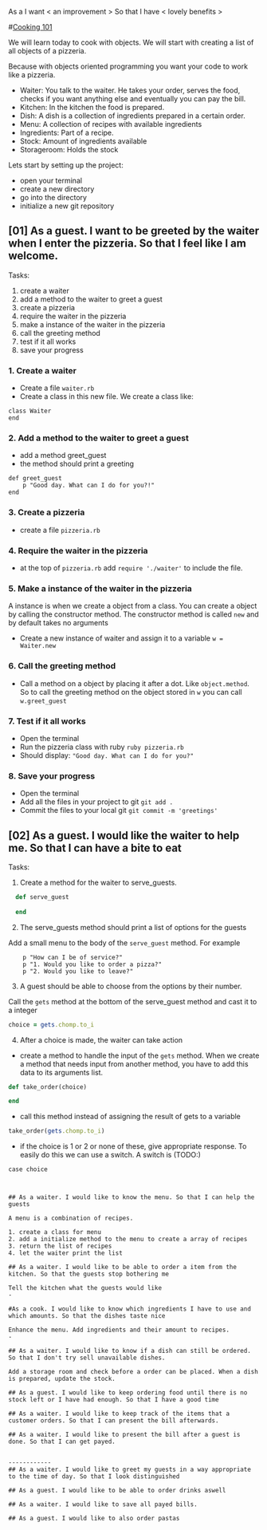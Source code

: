 As a <specific user>
I want < an improvement >
So that I have < lovely benefits >

#[Cooking 101](http://s2.quickmeme.com/img/3c/3ca2955b995c2b02bf1d821a8cf7066c5689eb3e2a4ebc7a80bfdf501290669c.jpg)

We will learn today to cook with objects. We will start with creating a list of all objects of a pizzeria. 

Because with objects oriented programming you want your code to work like a pizzeria. 

- Waiter: You talk to the waiter. He takes your order, serves the food, checks if you want anything else and eventually you can pay the bill. 
- Kitchen: In the kitchen the food is prepared.
- Dish: A dish is a collection of ingredients prepared in a certain order.
- Menu: A collection of recipes with available ingredients
- Ingredients: Part of a recipe. 
- Stock: Amount of ingredients available
- Storageroom: Holds the stock

Lets start by setting up the project:

- open your terminal
- create a new directory 
- go into the directory
- initialize a new git repository

## [01] As a guest. I want to be greeted by the waiter when I enter the pizzeria. So that I feel like I am welcome.

Tasks:
1. create a waiter
2. add a method to the waiter to greet a guest
3. create a pizzeria
4. require the waiter in the pizzeria
5. make a instance of the waiter in the pizzeria
6. call the greeting method
7. test if it all works
8. save your progress

### 1. Create a waiter
- Create a file `waiter.rb`
- Create a class in this new file. We create a class like: 

```
class Waiter
end
```

### 2. Add a method to the waiter to greet a guest

- add a method greet_guest
- the method should print a greeting

```
def greet_guest
	p "Good day. What can I do for you?!"
end
```

### 3. Create a pizzeria
- create a file `pizzeria.rb`

### 4. Require the waiter in the pizzeria
- at the top of `pizzeria.rb` add `require './waiter'` to include the file.

### 5. Make a instance of the waiter in the pizzeria

A instance is when we create a object from a class. You can create a object by calling the constructor method. The constructor method is called `new` and by default takes no arguments 

- Create a new instance of waiter and assign it to a variable `w = Waiter.new`

### 6. Call the greeting method

- Call a method on a object by placing it after a dot. Like `object.method`. So to call the greeting method on the object stored in `w` you can call `w.greet_guest`

### 7. Test if it all works

- Open the terminal
- Run the pizzeria class with ruby `ruby pizzeria.rb`
- Should display: `"Good day. What can I do for you?"`

### 8. Save your progress

- Open the terminal
- Add all the files in your project to git `git add .`
- Commit the files to your local git `git commit -m 'greetings'`

## [02] As a guest. I would like the waiter to help me. So that I can have a bite to eat

Tasks:

1. Create a method for the waiter to serve_guests.
 
```ruby
  def serve_guest
    
  end
```
 
2. The serve_guests method should print a list of options for the guests

Add a small menu to the body of the `serve_guest` method. For example

```
    p "How can I be of service?"
    p "1. Would you like to order a pizza?"
    p "2. Would you like to leave?"
```    

3. A guest should be able to choose from the options by their number.

Call the `gets` method at the bottom of the serve_guest method and cast it to a integer 
 
```ruby
choice = gets.chomp.to_i  
``` 

4. After a choice is made, the waiter can take action

- create a method to handle the input of the `gets` method. When we create a method that needs input from another method, you have to add this data to its arguments list. 

```ruby
def take_order(choice)

end
```

- call this method instead of assigning the result of gets to a variable

```ruby
take_order(gets.chomp.to_i)
```

- if the choice is 1 or 2 or none of these, give appropriate response. To easily do this we can use a switch. A switch is (TODO:)

```
case choice



## As a waiter. I would like to know the menu. So that I can help the guests

A menu is a combination of recipes. 

1. create a class for menu
2. add a initialize method to the menu to create a array of recipes
3. return the list of recipes
4. let the waiter print the list

## As a waiter. I would like to be able to order a item from the kitchen. So that the guests stop bothering me

Tell the kitchen what the guests would like
- 

#As a cook. I would like to know which ingredients I have to use and which amounts. So that the dishes taste nice

Enhance the menu. Add ingredients and their amount to recipes.
- 

## As a waiter. I would like to know if a dish can still be ordered. So that I don't try sell unavailable dishes.

Add a storage room and check before a order can be placed. When a dish is prepared, update the stock.

## As a guest. I would like to keep ordering food until there is no stock left or I have had enough. So that I have a good time

## As a waiter. I would like to keep track of the items that a customer orders. So that I can present the bill afterwards.

## As a waiter. I would like to present the bill after a guest is done. So that I can get payed.


------------
## As a waiter. I would like to greet my guests in a way appropriate to the time of day. So that I look distinguished

## As a guest. I would like to be able to order drinks aswell

## As a waiter. I would like to save all payed bills.

## As a guest. I would like to also order pastas





